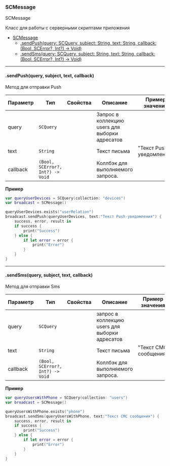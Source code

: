 <a name="SCMessage"></a>

### SCMessage

SCMessage

Класс для работы с серверными скриптами приложения

* [SCMessage](#SCMessage)
    * [.sendPush(query: SCQuery, subject: String, text: String, callback: (Bool, SCError?, Int?) -> Void)](#SCScript+sendPush)
    * [.sendSms(query: SCQuery, subject: String, text: String, callback: (Bool, SCError?, Int?) -> Void)](#SCScript+sendSms)

----------------------------------------------------------------------------------------------
<a name="SCMessage+sendPush"></a>
#### .sendPush(query, subject, text, callback)
Метод для отправки Push
 

| Параметр | Тип | Свойства | Описание | Пример значения |
| --- | --- | --- | --- | --- |
| query    | <code>SCQuery</code>                        |              | Запрос в коллекцию users для выборки адресатов |                        | 
| text     | <code>String</code>                         |              | Текст письма                                   | "Текст Push-уведомления"         |
| callback | <code>(Bool, SCError?, Int?) -> Void</code> |              | Коллбэк для выполняемого запроса.              |                        |

**Пример**   
```SWIFT
var queryUserDevices = SCQuery(collection: "devices")
var broadcast = SCMessage()

queryUserDevices.exists("userRelation")
broadcast.sendPush(queryUserDevices, text:"Текст Push-уведомления") {
    success, error, result in
    if success {
        print("Success")
    } else {
        if let error = error {
            print("Error")
        }
    }
}
```
----------------------------------------------------------------------------------------------
<a name="SCMessage+sendSms"></a>
#### .sendSms(query, subject, text, callback)
Метод для отправки Sms
 

| Параметр | Тип | Свойства | Описание | Пример значения |
| --- | --- | --- | --- | --- |
| query    | <code>SCQuery</code>                        |              | запрос в коллекцию users для выборки адресатов |                        | 
| text     | <code>String</code>                         |              | Текст письма                                   | "Текст СМС сообщения"         |
| callback | <code>(Bool, SCError?, Int?) -> Void</code> |              | Коллбэк для выполняемого запроса.              |                        |

**Пример**   
```SWIFT
var queryUsersWithPhone = SCQuery(collection: "users")
var broadcast = SCMessage()

queryUsersWithPhone.exists("phone")
broadcast.sendSms(queryUsersWithPhone, text:"Текст СМС сообщения") {
    success, error, result in
    if success {
        print("Success")
    } else {
        if let error = error {
            print("Error")
        }
    }
}
```
